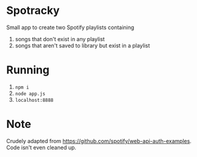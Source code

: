 # Spotracky

Small app to create two Spotify playlists containing
1. songs that don't exist in any playlist
2. songs that aren't saved to library but exist in a playlist

# Running
1. `npm i`
2. `node app.js`
3. `localhost:8888`

# Note

Crudely adapted from https://github.com/spotify/web-api-auth-examples. Code isn't even cleaned up.
